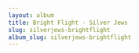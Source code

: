 ```yaml
---
layout: album
title: Bright Flight - Silver Jews
slug: silverjews-brightflight
album_slug: silverjews-brightflight
---
```

